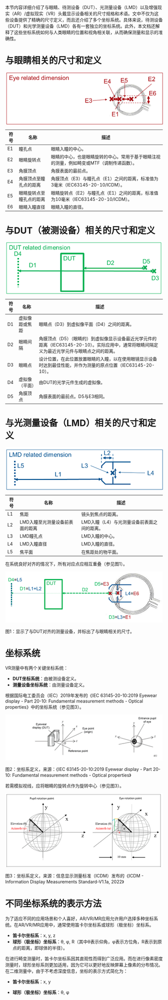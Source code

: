 本节内容详细介绍了与眼睛、待测设备（DUT）、光测量设备（LMD）以及增强现实（AR）/虚拟现实（VR）头戴显示设备相关的尺寸规格和术语。文中不仅为这些设备提供了精确的尺寸定义，而且还介绍了多个坐标系统。具体来说，待测设备（DUT）和光学测量设备（LMD）各有一套独立的坐标系统。此外，本文档还解释了这些坐标系统如何与人类眼睛的位置和视角相关联，从而确保测量和显示的准确性。



# 与眼睛相关的尺寸和定义

![image-20240705203825459](assets/image-20240705203825459.png)

| 符号 | 名称                     | 描述                                                         |
| ---- | ------------------------ | ------------------------------------------------------------ |
| E1   | 瞳孔点                   | 眼睛入瞳的中心。                                             |
| E2   | 眼睛旋转点               | 眼睛的中心，也是眼睛旋转的中心。常用于基于眼睛注视的测量，例如畸变或MTF（调制传递函数）。 |
| E3   | 角膜顶点                 | 角膜表面的最前点。                                           |
| E4   | 角膜顶点至瞳孔点的距离   | 角膜顶点（E3）与瞳孔点（E1）之间的距离，标准值为3毫米（IEC63145-20-10/ICDM）。 |
| E5   | 眼睛旋转点至瞳孔点的距离 | 眼睛旋转点（E2）与瞳孔点（E1）之间的距离，标准值为10毫米（IEC63145-20-10/ICDM）。 |
| E6   | 眼睛入瞳直径             | 眼睛入瞳的直径。                                             |



# 与DUT（被测设备）相关的尺寸和定义

![image-20240705204000708](assets/image-20240705204000708.png)

| 符号 | 名称           | 描述                                                         |
| ---- | -------------- | ------------------------------------------------------------ |
| D1   | 虚拟像距或焦距 | 眼睛点（D3）到虚拟像平面（D4）之间的距离。                   |
| D2   | 眼睛间隔       | 角膜顶点（D5）（眼睛的）到虚拟像显示设备最近光学元件的距离（IEC63145-20-10）。实际应用中，通常将眼睛间隔定义为最近光学元件与眼睛点之间的距离。 |
| D3   | 眼睛点         | 设计位置，在此位置放置眼睛的入瞳，以在使用眼镜显示设备时达到最佳性能，并作为测量的原点位置（IEC63145-20-10）。 |
| D4   | 虚拟像（平面） | 由DUT的光学元件生成的虚拟像。                                |
| D5   | 角膜顶点       | 角膜表面的最前点。D5与E3相同。                               |



# 与光测量设备（LMD）相关的尺寸和定义

![image-20240705204150814](assets/image-20240705204150814.png)

| 符号 | 名称                            | 描述                                        |
| ---- | ------------------------------- | ------------------------------------------- |
| L1   | 焦距                            | 镜头到焦点的距离。                          |
| L2   | LMD入瞳至光测量设备前表面的距离 | LMD入瞳（L4）与光测量设备前表面之间的距离。 |
| L3   | LMD瞳孔点                       | LMD入瞳的中心。                             |
| L4   | LMD入瞳直径                     | LMD入瞳的直径。                             |
| L5   | 焦平面                          | 在焦距处的物平面。                          |



在系统良好对齐的情况下，所有对应点应相互重叠（参见图1）。

![image-20240705204320247](assets/image-20240705204320247.png)

图1：显示了与DUT对齐的测量设备，并标出了与眼睛相关的尺寸。



# 坐标系统

VR测量中有两个关键坐标系统：

- **DUT坐标系统**：由被测设备定义。
- **测量设备坐标系统**：由测量设备定义。

根据国际电工委员会（IEC）2019年发布的《IEC 63145-20-10:2019 Eyewear display - Part 20-10: Fundamental measurement methods - Optical properties》中的坐标系统（参见图3）。

![image-20240706114212528](assets/image-20240706114212528.png)

图2：坐标系定义，来源：《IEC 63145-20-10:2019 Eyewear display - Part 20-10: Fundamental measurement methods - Optical properties》



若需模拟视线，应将眼睛的旋转点作为旋转中心（参见图3）。

![image-20240706114334038](assets/image-20240706114334038.png)

图3：坐标系定义，来源：信息显示测量标准（ICDM）发布的《ICDM - Information Display Measurements Standard-V1.1a, 2022》



# 不同坐标系统的表示方法

为了适应不同的应用场景和个人喜好，AR/VR/MR应用允许用户选择多种坐标系统。在AR/VR/MR应用中，通常使用笛卡尔坐标系或球形（极坐标）坐标系。

- **笛卡尔坐标系**：x, y, z
- **球形（极坐标）坐标系**：θ, φ, R（其中θ表示仰角，φ表示方位角，R表示到原点的距离，即球体的半径）。

在进行畸变测量时，笛卡尔坐标系因其直观性而得到广泛应用。而在进行像素密度测量时，球形坐标系则更加适用，因为它可以更好地反映屏幕上像素的分布情况。在二维测量中，由于不考虑深度信息，坐标的表示方式简化为：

- **笛卡尔坐标系**：x, y

- **球形（极坐标）坐标系**：θ, φ

